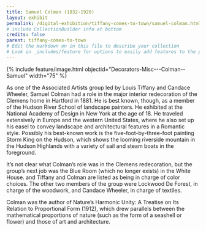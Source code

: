 ```yaml
---
title: Samuel Colman (1832-1920)
layout: exhibit
permalink: /digital-exhibition/tiffany-comes-to-town/samuel-colman.html
# include CollectionBuilder info at bottom
credits: false
parent: tiffany-comes-to-town
# Edit the markdown on in this file to describe your collection
# Look in _includes/feature for options to easily add features to the page
---
```


{% include feature/image.html objectid="Decorators-Misc---Colman--Samuel" width="75" %}

As one of the Associated Artists group led by Louis Tiffany and Candace Wheeler, Samuel Colman had a role in the major interior redecoration of the Clemens home in Hartford in 1881. He is best known, though, as a member of the Hudson River School of landscape painters. He exhibited at the National Academy of Design in New York at the age of 18. He traveled extensively in Europe and the western United States, where he also set up his easel to convey landscape and architectural features in a Romantic style. Possibly his best-known work is the five-foot-by-three-foot painting Storm King on the Hudson, which shows the looming riverside mountain in the Hudson Highlands with a variety of sail and steam boats in the foreground. 

It’s not clear what Colman’s role was in the Clemens redecoration, but the group’s next job was the Blue Room (which no longer exists) in the White House. and Tiffany and Colman are listed as being in charge of color choices. The other two members of the group were Lockwood De Forest, in charge of the woodwork, and Candace Wheeler, in charge of textiles.

Colman was the author of Nature’s Harmonic Unity: A Treatise on Its Relation to Proportional Form (1912), which drew parallels between the mathematical proportions of nature (such as the form of a seashell or  flower) and those of art and architecture.